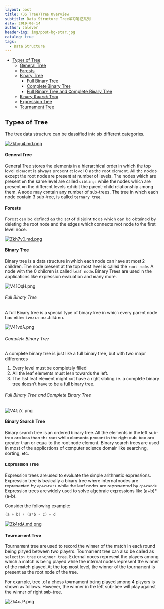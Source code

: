 ```yaml
---
layout: post
title: (DS Tree)Tree Overview
subtitle: Data Structure Tree学习笔记系列
date: 2019-06-14
author: Jalever
header-img: img/post-bg-star.jpg
catalog: true
tags:
  - Data Structure
---
```

- [Types of Tree](#types-of-tree)
    - [General Tree](#general-tree)
    - [Forests](#forests)
    - [Binary Tree](#binary-tree)
        - [Full Binary Tree](#full-binary-tree)
        - [Complete Binary Tree](#complete-binary-tree)
        - [Full Binary Tree and Complete Binary Tree](#full-binary-tree-and-complete-binary-tree)       
    - [Binary Search Tree](#binary-search-tree)
    - [Expression Tree](#expression-tree)
    - [Tournament Tree](#tournament-tree)


## Types of Tree
The tree data structure can be classified into six different categories.

[![Zkhgu4.md.png](https://s2.ax1x.com/2019/06/24/Zkhgu4.md.png)](https://imgchr.com/i/Zkhgu4)

#### General Tree
General Tree stores the elements in a hierarchical order in which the top level element is always present at level 0 as the root element. All the nodes except the root node are present at number of levels. The nodes which are present on the same level are called `siblings` while the nodes which are present on the different levels exhibit the parent-child relationship among them. A node may contain any number of sub-trees. The tree in which each node contain 3 sub-tree, is called `ternary tree`.

#### Forests
Forest can be defined as the set of disjoint trees which can be obtained by deleting the root node and the edges which connects root node to the first level node.

[![Zkh7vD.md.png](https://s2.ax1x.com/2019/06/24/Zkh7vD.md.png)](https://imgchr.com/i/Zkh7vD)


#### Binary Tree
Binary tree is a data structure in which each node can have at most 2 children. The node present at the top most level is called the `root node`. A node with the 0 children is called `leaf node`. Binary Trees are used in the applications like expression evaluation and many more.

![V41OqH.png](https://s2.ax1x.com/2019/06/14/V41OqH.png)

###### Full Binary Tree
A full Binary tree is a special type of binary tree in which every parent node has either two or no children.

![V41vdA.png](https://s2.ax1x.com/2019/06/14/V41vdA.png)

###### Complete Binary Tree
A complete binary tree is just like a full binary tree, but with two major differences
1. Every level must be completely filled
2. All the leaf elements must lean towards the left.
3. The last leaf element might not have a right sibling i.e. a complete binary tree doesn’t have to be a full binary tree.

###### Full Binary Tree and Complete Binary Tree
![V41jZd.png](https://s2.ax1x.com/2019/06/14/V41jZd.png)

#### Binary Search Tree
Binary search tree is an ordered binary tree. All the elements in the left sub-tree are less than the root while elements present in the right sub-tree are greater than or equal to the root node element. Binary search trees are used in most of the applications of computer science domain like searching, sorting, etc.

#### Expression Tree
Expression trees are used to evaluate the simple arithmetic expressions. Expression tree is basically a binary tree where internal nodes are represented by `operators` while the leaf nodes are represented by `operands`. Expression trees are widely used to solve algebraic expressions like (a+b)*(a-b).

Consider the following example:

```cpp
(a + b) / (a*b - c) + d
```

[![Zk4rdA.md.png](https://s2.ax1x.com/2019/06/24/Zk4rdA.md.png)](https://imgchr.com/i/Zk4rdA)

#### Tournament Tree
Tournament tree are used to record the winner of the match in each round being played between two players. Tournament tree can also be called as `selection tree` or `winner tree`. External nodes represent the players among which a match is being played while the internal nodes represent the winner of the match played. At the top most level, the winner of the tournament is present as the root node of the tree.

For example, tree .of a chess tournament being played among 4 players is shown as follows. However, the winner in the left sub-tree will play against the winner of right sub-tree.

![Zk4cJP.png](https://s2.ax1x.com/2019/06/24/Zk4cJP.png)
